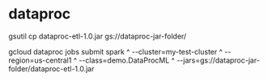 # dataproc
gsutil cp dataproc-etl-1.0.jar  gs://dataproc-jar-folder/


gcloud dataproc jobs submit spark ^
    --cluster=my-test-cluster ^
    --region=us-central1 ^
    --class=demo.DataProcML ^
    --jars=gs://dataproc-jar-folder/dataproc-etl-1.0.jar 
